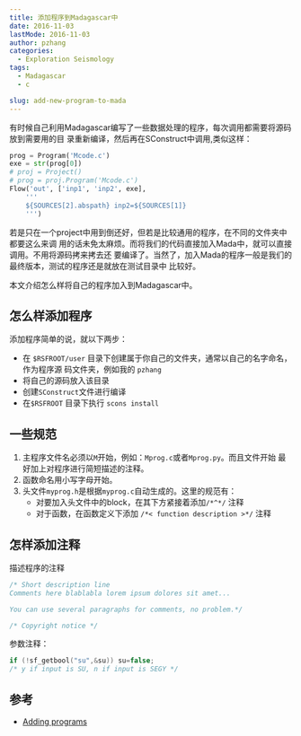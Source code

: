 ```yaml
---
title: 添加程序到Madagascar中
date: 2016-11-03
lastMode: 2016-11-03
author: pzhang
categories:
  - Exploration Seismology
tags:
  - Madagascar
  - c

slug: add-new-program-to-mada
---
```



有时候自己利用Madagascar编写了一些数据处理的程序，每次调用都需要将源码放到需要用的目
录重新编译，然后再在SConstruct中调用,类似这样：

```python
prog = Program('Mcode.c')
exe = str(prog[0])
# proj = Project()
# prog = proj.Program('Mcode.c')
Flow('out', ['inp1', 'inp2', exe],
    '''
    ${SOURCES[2].abspath} inp2=${SOURCES[1]}
    ''')
```

<!--more-->

若是只在一个project中用到倒还好，但若是比较通用的程序，在不同的文件夹中都要这么来调
用的话未免太麻烦。而将我们的代码直接加入Mada中，就可以直接调用。不用将源码拷来拷去还
要编译了。当然了，加入Mada的程序一般是我们的最终版本，测试的程序还是就放在测试目录中
比较好。

本文介绍怎么样将自己的程序加入到Madagascar中。


## 怎么样添加程序

添加程序简单的说，就以下两步：

- 在 `$RSFROOT/user` 目录下创建属于你自己的文件夹，通常以自己的名字命名，作为程序源
码文件夹，例如我的 `pzhang`
- 将自己的源码放入该目录
- 创建`SConstruct`文件进行编译
- 在`$RSFROOT` 目录下执行 `scons install`


## 一些规范

1. 主程序文件名必须以`M`开始，例如：`Mprog.c`或者`Mprog.py`。而且文件开始
最好加上对程序进行简短描述的注释。
2. 函数命名用小写字母开始。
3. 头文件`myprog.h`是根据`myprog.c`自动生成的。这里的规范有：
    - 对要加入头文件中的block，在其下方紧接着添加`/*^*/` 注释
    - 对于函数，在函数定义下添加 `/*< function description >*/` 注释

## 怎样添加注释

描述程序的注释

``` c
/* Short description line
Comments here blablabla lorem ipsum dolores sit amet...

You can use several paragraphs for comments, no problem.*/

/* Copyright notice */
```

参数注释：

```c
if (!sf_getbool("su",&su)) su=false;
/* y if input is SU, n if input is SEGY */
```

## 参考
- [Adding programs](http://www.ahay.org/wiki/Adding_new_programs_to_Madagascar)
